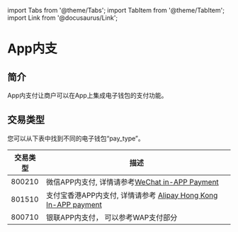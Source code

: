 import Tabs from '@theme/Tabs';
import TabItem from '@theme/TabItem';
import Link from '@docusaurus/Link';


# App内支

## 简介

App内支付让商户可以在App上集成电子钱包的支付功能。


## 交易类型

您可以从下表中找到不同的电子钱包“pay_type”。

交易类型 | 描述
--------- | ------- 
800210 | 微信APP内支付, 详情请参考[WeChat in-APP Payment]()
801510  | 支付宝香港APP内支付, 详情请参考 [Alipay Hong Kong In-APP payment]()
800710 | 银联APP内支付， 可以参考WAP支付部分